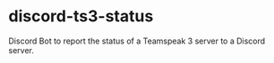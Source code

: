 # discord-ts3-status
Discord Bot to report the status of a Teamspeak 3 server to a Discord server. 
